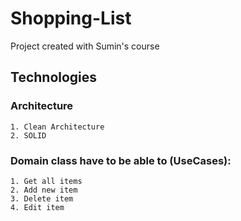 # Shopping-List
Project created with Sumin's course

## Technologies

### Architecture
    1. Clean Architecture
    2. SOLID

### Domain class have to be able to (UseCases):
    1. Get all items
    2. Add new item
    3. Delete item
    4. Edit item
